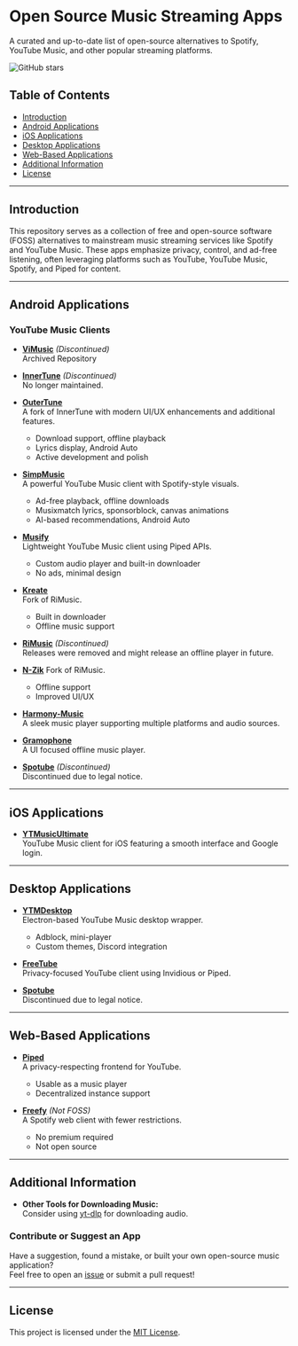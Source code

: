 # Open Source Music Streaming Apps

A curated and up-to-date list of open-source alternatives to Spotify, YouTube Music, and other popular streaming platforms.

![GitHub stars](https://img.shields.io/github/stars/RohithPai07/Spotify-YTMusic-FOSS-Alternatives?style=social)

## Table of Contents
- [Introduction](#introduction)
- [Android Applications](#android-applications)
- [iOS Applications](#ios-applications)
- [Desktop Applications](#desktop-applications)
- [Web-Based Applications](#web-based-applications)
- [Additional Information](#additional-information)
- [License](#license)

---

## Introduction

This repository serves as a collection of free and open-source software (FOSS) alternatives to mainstream music streaming services like Spotify and YouTube Music. These apps emphasize privacy, control, and ad-free listening, often leveraging platforms such as YouTube, YouTube Music, Spotify, and Piped for content.

---

## Android Applications

### YouTube Music Clients

- **[ViMusic](https://github.com/vfsfitvnm/ViMusic)** *(Discontinued)*  
  Archived Repository

- **[InnerTune](https://github.com/Z-huang/InnerTune)** *(Discontinued)*  
  No longer maintained.

- **[OuterTune](https://github.com/OuterTune/OuterTune)**  
  A fork of InnerTune with modern UI/UX enhancements and additional features.  
  - Download support, offline playback  
  - Lyrics display, Android Auto  
  - Active development and polish

- **[SimpMusic](https://github.com/maxrave-dev/SimpMusic)**  
  A powerful YouTube Music client with Spotify-style visuals.  
  - Ad-free playback, offline downloads  
  - Musixmatch lyrics, sponsorblock, canvas animations  
  - AI-based recommendations, Android Auto

- **[Musify](https://github.com/gokadzev/Musify)**  
  Lightweight YouTube Music client using Piped APIs.  
  - Custom audio player and built-in downloader  
  - No ads, minimal design

- **[Kreate](https://github.com/knighthat/Kreate)**  
  Fork of RiMusic. 
  - Built in downloader
  - Offline music support

- **[RiMusic](https://github.com/fast4x/RiMusic)** *(Discontinued)*  
  Releases were removed and might release an offline player in future.

- **[N-Zik](https://github.com/NEVARLeVrai/N-Zik)**
  Fork of RiMusic.  
  - Offline support  
  - Improved UI/UX

- **[Harmony-Music](https://github.com/anandnet/Harmony-Music)**  
  A sleek music player supporting multiple platforms and audio sources.

- **[Gramophone](https://github.com/Akanetan/Gramophone)**  
  A UI focused offline music player.

- **[Spotube](https://github.com/KRTirtho/spotube)** *(Discontinued)*  
  Discontinued due to legal notice.
---

## iOS Applications

- **[YTMusicUltimate](https://github.com/dayanch96/YTMusicUltimate)**  
  YouTube Music client for iOS featuring a smooth interface and Google login.

---

## Desktop Applications

- **[YTMDesktop](https://github.com/th-ch/youtube-music)**  
  Electron-based YouTube Music desktop wrapper.  
  - Adblock, mini-player  
  - Custom themes, Discord integration

- **[FreeTube](https://github.com/FreeTubeApp/FreeTube)**  
  Privacy-focused YouTube client using Invidious or Piped.  

- **[Spotube](https://github.com/KRTirtho/spotube)**  
  Discontinued due to legal notice.

---

## Web-Based Applications

- **[Piped](https://piped.video)**  
  A privacy-respecting frontend for YouTube.  
  - Usable as a music player  
  - Decentralized instance support

- **[Freefy](https://freefy.app)** *(Not FOSS)*  
  A Spotify web client with fewer restrictions.  
  - No premium required  
  - Not open source

---

## Additional Information

- **Other Tools for Downloading Music:**  
  Consider using [yt-dlp](https://github.com/yt-dlp/yt-dlp) for downloading audio.

### Contribute or Suggest an App

Have a suggestion, found a mistake, or built your own open-source music application?  
Feel free to open an [issue](https://github.com/RohithPai07/Open-Source-Music-Streaming-Apps/issues) or submit a pull request!

---

## License

This project is licensed under the [MIT License](LICENSE).
